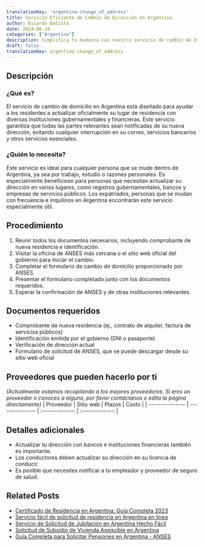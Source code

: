 ```yaml
---
translationKey: 'argentina-change_of_address'
title: Servicio Eficiente de Cambio de Dirección en Argentina
author: Ricardo Batista
date: 2024-06-24
categories: ["Argentina"]
description: Simplifica tu mudanza con nuestro servicio de cambio de dirección sin problemas en Argentina. ¡Rápido, confiable y sin estrés!
draft: false
translationKey: argentina-change_of_address
---
```


## Descripción

### ¿Qué es?
El servicio de cambio de domicilio en Argentina está diseñado para ayudar a los residentes a actualizar oficialmente su lugar de residencia con diversas instituciones gubernamentales y financieras. Este servicio garantiza que todas las partes relevantes sean notificadas de su nueva dirección, evitando cualquier interrupción en su correo, servicios bancarios y otros servicios esenciales.

### ¿Quién lo necesita?
Este servicio es ideal para cualquier persona que se mude dentro de Argentina, ya sea por trabajo, estudio o razones personales. Es especialmente beneficioso para personas que necesitan actualizar su dirección en varios lugares, como registros gubernamentales, bancos y empresas de servicios públicos. Los expatriados, personas que se mudan con frecuencia e inquilinos en Argentina encontrarán este servicio especialmente útil.

## Procedimiento

1. Reunir todos los documentos necesarios, incluyendo comprobante de nueva residencia e identificación.
2. Visitar la oficina de ANSES más cercana o el sitio web oficial del gobierno para iniciar el cambio.
3. Completar el formulario de cambio de domicilio proporcionado por ANSES.
4. Presentar el formulario completado junto con los documentos requeridos.
5. Esperar la confirmación de ANSES y de otras instituciones relevantes.

## Documentos requeridos

- Comprobante de nueva residencia (ej., contrato de alquiler, factura de servicios públicos)
- Identificación emitida por el gobierno (DNI o pasaporte)
- Verificación de dirección actual
- Formulario de solicitud de ANSES, que se puede descargar desde su sitio web oficial

## Proveedores que pueden hacerlo por ti
_(Actualmente estamos recopilando a los mejores proveedores. Si eres un proveedor o conoces a alguno, por favor contáctanos o edita la página directamente)_
| Proveedor        |     Sitio web     |     Plazos    |       Costo      |
| --------------- | --------------- |  :-------------: | :-------------: |

## Detalles adicionales

- Actualizar tu dirección con bancos e instituciones financieras también es importante.
- Los conductores deben actualizar su dirección en su licencia de conducir.
- Es posible que necesites notificar a tu empleador y proveedor de seguro de salud.
## Related Posts

- [Certificado de Residencia en Argentina: Guía Completa 2023](https://tramitit.com/es/guides/argentina/certificado_de_domicilio/)
- [Servicio fácil de solicitud de residencia en Argentina en línea](https://tramitit.com/es/guides/argentina/solicitud_de_residencia/)
- [Servicio de Solicitud de Jubilación en Argentina Hecho Fácil](https://tramitit.com/es/guides/argentina/solicitud_de_jubilaci%C3%B3n/)
- [Solicitud de Subsidio de Vivienda Asequible en Argentina](https://tramitit.com/es/guides/argentina/solicitud_de_subsidio_habitacional/)
- [Guía Completa para Solicitar Pensiones en Argentina - ANSES](https://tramitit.com/es/guides/argentina/solicitud_de_pensi%C3%B3n/)